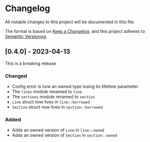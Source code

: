 # Changelog

All notable changes to this project will be documented in this file.

The format is based on [Keep a Changelog](https://keepachangelog.com/en/1.0.0/),
and this project adheres to [Semantic Versioning](https://semver.org/spec/v2.0.0.html).

## [0.4.0] - 2023-04-13

This is a breaking release

### Changed
 - Config error is now an owned type losing its lifetime parameter.
 - The `lines` module renamed to `line`
 - The `sections` module renamed to `section`
 - `Line` struct now lives in `line::borrowed`
 - `Section` struct now lives in `section::borrowed`

### Added
 - Adds an owned version of `Line` in `line::owned`
 - Adds an owned version of `Section` in `section::owned`

